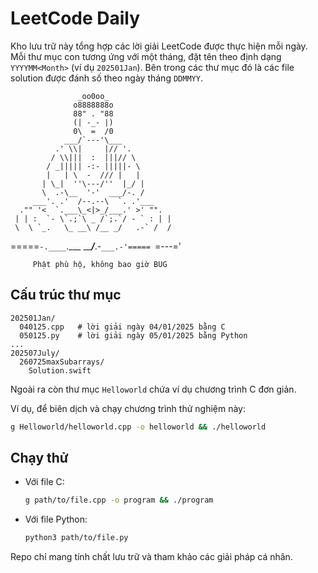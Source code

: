 # LeetCode Daily
Kho lưu trữ này tổng hợp các lời giải LeetCode được thực hiện mỗi ngày. Mỗi thư mục con tương ứng với một tháng, đặt tên theo định dạng `YYYYMM<Month>` (ví dụ `202501Jan`). Bên trong các thư mục đó là các file solution được đánh số theo ngày tháng `DDMMYY`.


                   _oo0oo_
                  o8888888o
                  88" . "88
                  (| -_- |)
                  0\  =  /0
                ___/`---'\___
              .' \\|     |// '.
             / \\|||  :  |||// \
            / _||||| -:- |||||- \
            |   | \  -  /// |   |
           | \_|  ''\---/''  |_/ |
           \  .-\__  '-'  ___/-. /
         ___'. .'  /--.--\  `. .'___
      ."" '<  `.___\_<|>_/___.' >' "".
     | | :  `- \`.;`\ _ /`;.`/ - ` : | |
     \  \ `_.   \_ __\ /__ _/   .-` /  /
 =====`-.____`.___ \_____/___.-`___.-'=====
                   `=---='

 ~~~~~~~~~~~~~~~~~~~~~~~~~~~~~~~~~~~~~~~~~~
      Phật phù hộ, không bao giờ BUG
 ~~~~~~~~~~~~~~~~~~~~~~~~~~~~~~~~~~~~~~~~~~


## Cấu trúc thư mục

```
202501Jan/
  040125.cpp   # lời giải ngày 04/01/2025 bằng C
  050125.py    # lời giải ngày 05/01/2025 bằng Python
...
202507July/
  260725maxSubarrays/
    Solution.swift
```

Ngoài ra còn thư mục `Helloworld` chứa ví dụ chương trình C đơn giản.

Ví dụ, để biên dịch và chạy chương trình thử nghiệm này:

```bash
g Helloworld/helloworld.cpp -o helloworld && ./helloworld
```

## Chạy thử

- Với file C:

  ```bash
  g path/to/file.cpp -o program && ./program
  ```

- Với file Python:

  ```bash
  python3 path/to/file.py
  ```

Repo chỉ mang tính chất lưu trữ và tham khảo các giải pháp cá nhân.
